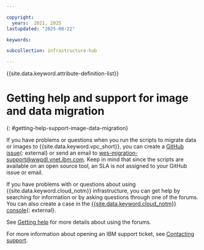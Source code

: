 ```yaml
---

copyright:
  years:  2021, 2025
lastupdated: "2025-08-22"

keywords:

subcollection: infrastructure-hub

---
```


{{site.data.keyword.attribute-definition-list}}

# Getting help and support for image and data migration
{: #getting-help-support-image-data-migration}

If you have problems or questions when you run the scripts to migrate data or images to {{site.data.keyword.vpc_short}}, you can create a [GitHub issue](https://github.com/IBM-Cloud/vpc-migration-tools){: external} or send an email to [wes-migration-support@wwpdl.vnet.ibm.com](mailto:wes-migration-support@wwpdl.vnet.ibm.com). Keep in mind that since the scripts are available on an open source tool, an SLA is not assigned to your GitHub issue or email.

If you have problems with or questions about using {{site.data.keyword.cloud_notm}} infrastructure, you can get help by searching for information or by asking questions through one of the forums. You can also create a case in the [{{site.data.keyword.cloud_notm}} console](/unifiedsupport/supportcenter){: external}.

See [Getting help](/docs/account?topic=account-using-avatar#using-avatar) for more details about using the forums.

For more information about opening an IBM support ticket, see [Contacting support](/docs/account?topic=account-using-avatar).

